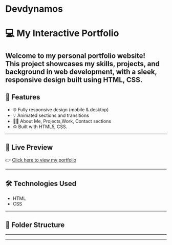 # Devdynamos
# 💻 My Interactive Portfolio

Welcome to my personal portfolio website!  
This project showcases my skills, projects, and background in web development, with a sleek, responsive design built using HTML, CSS.
---

## 🚀 Features

- 🌐 Fully responsive design (mobile & desktop)
- 💡 Animated sections and transitions
- 🧑‍💼 About Me, Projects,Work, Contact sections
- ⚙️ Built with HTML5, CSS.

---

## 📸 Live Preview

👉 [Click here to view my portfolio](https://your-username.github.io/your-repo-name)

---

## 🛠️ Technologies Used

- HTML
- CSS

---

## 📂 Folder Structure



---




---

